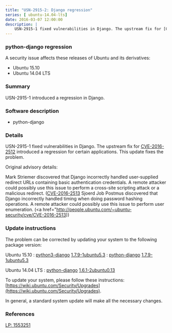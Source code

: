 ```yaml
---
title: "USN-2915-2: Django regression"
series: [ ubuntu-14.04-lts]
date: 2016-03-07 12:00:00
description: |
    USN-2915-1 fixed vulnerabilities in Django. The upstream fix for [CVE-2016-2512](http://people.ubuntu.com/~ubuntu-security/cve/CVE-2016-2512) introduced a regression for certain applications. This update fixes the problem.
--- 
```

 
### python-django regression

A security issue affects these releases of Ubuntu and its derivatives:

* Ubuntu 15.10
* Ubuntu 14.04 LTS

### Summary

USN-2915-1 introduced a regression in Django. 

### Software description

* python-django 

### Details

USN-2915-1 fixed vulnerabilities in Django. The upstream fix for [CVE-2016-2512](http://people.ubuntu.com/~ubuntu-security/cve/CVE-2016-2512) introduced a regression for certain applications. This update fixes the problem.

Original advisory details:

 Mark Striemer discovered that Django incorrectly handled user-supplied redirect URLs containing basic authentication credentials. A remote attacker could possibly use this issue to perform a cross-site scripting attack or a malicious redirect. ([CVE-2016-2513](http://people.ubuntu.com/~ubuntu-security/cve/CVE-2016-2512">CVE-2016-2512</a>) Sjoerd Job Postmus discovered that Django incorrectly handled timing when doing password hashing operations. A remote attacker could possibly use this issue to perform user enumeration. (<a href="http://people.ubuntu.com/~ubuntu-security/cve/CVE-2016-2513)) 

### Update instructions

The problem can be corrected by updating your system to the following package version:

Ubuntu 15.10
 : [python3-django](https://launchpad.net/ubuntu/+source/python-django) <span> [1.7.9-1ubuntu5.3](https://launchpad.net/ubuntu/+source/python-django/1.7.9-1ubuntu5.3) </span> 
 : [python-django](https://launchpad.net/ubuntu/+source/python-django) <span> [1.7.9-1ubuntu5.3](https://launchpad.net/ubuntu/+source/python-django/1.7.9-1ubuntu5.3) </span> 

Ubuntu 14.04 LTS
 : [python-django](https://launchpad.net/ubuntu/+source/python-django) <span> [1.6.1-2ubuntu0.13](https://launchpad.net/ubuntu/+source/python-django/1.6.1-2ubuntu0.13) </span> 

To update your system, please follow these instructions: [https://wiki.ubuntu.com/Security/Upgrades](https://wiki.ubuntu.com/Security/Upgrades).

In general, a standard system update will make all the necessary changes. 

### References

 [LP: 1553251](https://launchpad.net/bugs/1553251)
 
